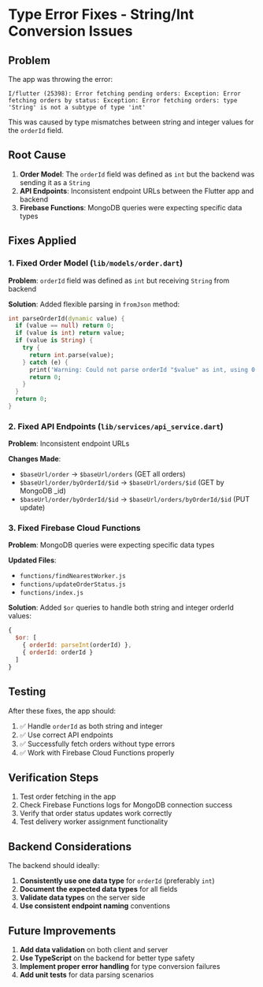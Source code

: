 # Type Error Fixes - String/Int Conversion Issues

## Problem
The app was throwing the error:
```
I/flutter (25398): Error fetching pending orders: Exception: Error fetching orders by status: Exception: Error fetching orders: type 'String' is not a subtype of type 'int'
```

This was caused by type mismatches between string and integer values for the `orderId` field.

## Root Cause
1. **Order Model**: The `orderId` field was defined as `int` but the backend was sending it as a `String`
2. **API Endpoints**: Inconsistent endpoint URLs between the Flutter app and backend
3. **Firebase Functions**: MongoDB queries were expecting specific data types

## Fixes Applied

### 1. **Fixed Order Model (`lib/models/order.dart`)**
**Problem**: `orderId` field was defined as `int` but receiving `String` from backend

**Solution**: Added flexible parsing in `fromJson` method:
```dart
int parseOrderId(dynamic value) {
  if (value == null) return 0;
  if (value is int) return value;
  if (value is String) {
    try {
      return int.parse(value);
    } catch (e) {
      print('Warning: Could not parse orderId "$value" as int, using 0');
      return 0;
    }
  }
  return 0;
}
```

### 2. **Fixed API Endpoints (`lib/services/api_service.dart`)**
**Problem**: Inconsistent endpoint URLs

**Changes Made**:
- `$baseUrl/order` → `$baseUrl/orders` (GET all orders)
- `$baseUrl/order/byOrderId/$id` → `$baseUrl/orders/$id` (GET by MongoDB _id)
- `$baseUrl/order/byOrderId/$id` → `$baseUrl/orders/byOrderId/$id` (PUT update)

### 3. **Fixed Firebase Cloud Functions**
**Problem**: MongoDB queries were expecting specific data types

**Updated Files**:
- `functions/findNearestWorker.js`
- `functions/updateOrderStatus.js` 
- `functions/index.js`

**Solution**: Added `$or` queries to handle both string and integer orderId values:
```javascript
{ 
  $or: [
    { orderId: parseInt(orderId) },
    { orderId: orderId }
  ]
}
```

## Testing
After these fixes, the app should:
1. ✅ Handle `orderId` as both string and integer
2. ✅ Use correct API endpoints
3. ✅ Successfully fetch orders without type errors
4. ✅ Work with Firebase Cloud Functions properly

## Verification Steps
1. Test order fetching in the app
2. Check Firebase Functions logs for MongoDB connection success
3. Verify that order status updates work correctly
4. Test delivery worker assignment functionality

## Backend Considerations
The backend should ideally:
1. **Consistently use one data type** for `orderId` (preferably `int`)
2. **Document the expected data types** for all fields
3. **Validate data types** on the server side
4. **Use consistent endpoint naming** conventions

## Future Improvements
1. **Add data validation** on both client and server
2. **Use TypeScript** on the backend for better type safety
3. **Implement proper error handling** for type conversion failures
4. **Add unit tests** for data parsing scenarios 